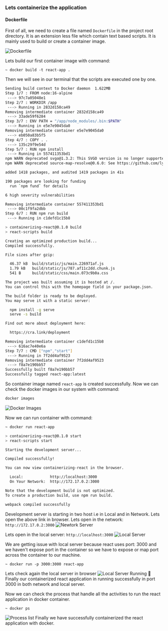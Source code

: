 ### Lets containerize the application

#### Dockerfile

First of all, we need to create a file named `Dockerfile` in the project root directory. It is an extension less file which contain text based scripts. It is mainly used to build or create a container image.

![Dockerfile](https://www-goglides-dev.s3.amazonaws.com/uploads/articles/2qfvu64c7x74conmdn5g.png)

Lets build our first container image with command:

```
~ docker build -t react-app .
```

Then we will see in our terminal that the scripts are executed one by one.

```bash
Sending build context to Docker daemon  1.622MB
Step 1/7 : FROM node:16-alpine
 ---> 97c7a05048e1
Step 2/7 : WORKDIR /app
 ---> Running in 2832d158ca49
Removing intermediate container 2832d158ca49
 ---> 33ade59f6284
Step 3/7 : ENV PATH = "/app/node_modules/.bin:$PATH"
 ---> Running in e5e7e9045da0
Removing intermediate container e5e7e9045da0
 ---> eb050a83b5f5
Step 4/7 : COPY . .
 ---> 135c29f9e54d
Step 5/7 : RUN npm install
 ---> Running in 557411353bd1
npm WARN deprecated svgo@1.3.2: This SVGO version is no longer supported. Upgrade to v2.x.x.
npm WARN deprecated source-map-resolve@0.6.0: See https://github.com/lydell/source-map-resolve#deprecated

added 1418 packages, and audited 1419 packages in 41s

190 packages are looking for funding
  run `npm fund` for details

6 high severity vulnerabilities

Removing intermediate container 557411353bd1
 ---> 00c1f9fa2dbb
Step 6/7 : RUN npm run build
 ---> Running in c1defd1c15b8

> containerizing-react@0.1.0 build
> react-scripts build

Creating an optimized production build...
Compiled successfully.

File sizes after gzip:

  46.37 kB  build/static/js/main.226971af.js
  1.79 kB   build/static/js/787.af11c2dd.chunk.js
  541 B     build/static/css/main.073c9b0a.css

The project was built assuming it is hosted at /.
You can control this with the homepage field in your package.json.

The build folder is ready to be deployed.
You may serve it with a static server:

  npm install -g serve
  serve -s build

Find out more about deployment here:

  https://cra.link/deployment

Removing intermediate container c1defd1c15b8
 ---> 616ac7e40e6a
Step 7/7 : CMD ["npm","start"]
 ---> Running in 7f2dd4af9523
Removing intermediate container 7f2dd4af9523
 ---> f8a7e190bb57
Successfully built f8a7e190bb57
Successfully tagged react-app:latest

```

So container image named `react-app` is created successfully. Now we can check the docker images in our system with command:

```bash
docker images
```

![Docker Images](https://www-goglides-dev.s3.amazonaws.com/uploads/articles/joyaphbss88a2wdg0o57.png)

Now we can run container with command:

```bash
~ docker run react-app
```

```bash
> containerizing-react@0.1.0 start
> react-scripts start

Starting the development server...

Compiled successfully!

You can now view containerizing-react in the browser.

  Local:            http://localhost:3000
  On Your Network:  http://172.17.0.2:3000

Note that the development build is not optimized.
To create a production build, use npm run build.

webpack compiled successfully
```

Development server is starting in two host i.e in Local and in Network. Lets open the above link in browser.
Lets open in the network: `http://172.17.0.2:3000`
![Newtork Server](https://www-goglides-dev.s3.amazonaws.com/uploads/articles/zpwvnkatyrs11zq7ies1.png)

Lets open in the local server: `http://localhost:3000`
![Local Server](https://www-goglides-dev.s3.amazonaws.com/uploads/articles/eynhlrhyu7i5v3doam1v.png)

We are getting issue with local server because react uses port: 3000 and we haven't expose port in the container so we have to expose or map port across the container to our machine.

```
~ docker run -p 3000:3000 react-app
```

Lets check again the local server in browser
![Local Server Running](https://www-goglides-dev.s3.amazonaws.com/uploads/articles/b9mboe7gbgxt3dk6mtme.png)
:tada: Finally our containerized react application in running successfully in port 3000 in both network and local server.

Now we can check the process that handle all the activities to run the react application in docker container.

```bash
~ docker ps
```

![Process list](https://www-goglides-dev.s3.amazonaws.com/uploads/articles/62tb20xfe4872a5aue3e.png)
Finally we have successfully containerized the react application with docker.
